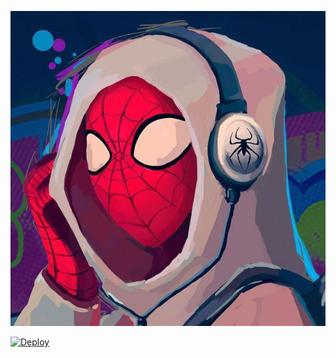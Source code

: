 <p align="center">
  <img src="No-Way-Home/IMG_20220310_161504_330.jpg" alt="No Way Home">
</p>

<a href="https://heroku.com/deploy?template=https://github.com/ATHIF-EFX/SpiderMan-NoWayHome">
  <img src="https://www.herokucdn.com/deploy/button.svg" alt="Deploy">
